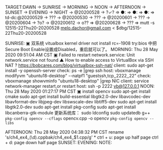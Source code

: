 TARGET:DAWN → SUNRISE → MORNING → NOON → AFTERNOON → SUNSET → EVENING → NIGHT → @20200528 → ?✓? ⇒ 
●: ⇒ 
●: ⇒ 
●: ⇒ 
td-dc:@20200529 → ??? → @20200530 → ??? → @20200601 → ??? → @20200604 → ?o? → @20200612 → o?? ⇒ @20200628 → ??? ⇒ 
mutt -s 12515-22Thu20-20200528 melo.dachor@gmail.com < $dbg/12515-22Thu20-20200528

SUNRISE:
▣ 双系统  vitualbox kernel driver not install rc=-1908
try:bios 中把Secure Boot Enable设置成Disabled，重启就可以了。
MORNING:
Thu 28 May 2020 09:51:04 AM CST
    ▣ Failed to restart network.service: Unit network.service not found
    ▲ How to enable access to VirtualBox via SSH NAT ?
    https://bobcares.com/blog/virtualbox-ssh-nat/
    client: sudo apt-get install -y openssh-server
    check:  ps -e |grep ssh
    host:   vboxmanage modifyvm "ubuntu18-desktop" --natpf1 "guestssh,tcp,,2222,,22"
    check:  vboxmanage showvminfo "ubuntu18-desktop" |grep NIC
    client: service network-manager restart,or restart
    host:   ssh -p 2222 vb@127.0.0.1
NOON:
Thu 28 May 2020 01:27:17 PM CST
    ▣ install opencv
    sudo apt-get install cmake
    sudo apt-get install build-essential libgtk2.0-dev libavcodec-dev libavformat-dev libjpeg-dev libswscale-dev libtiff5-dev
    sudo apt-get install libgtk2.0-dev
    sudo apt-get install pkg-config
    sudo apt-get install libcanberra-gtk-module
    更新系统库：
    sudo ldconfig
    sudo updatedb 
    g++ `pkg-config opencv --cflags` opencv.cpp  -o opencv `pkg-config opencv --libs`

AFTERNOON:
Thu 28 May 2020 04:38:32 PM CST
    rename 's/ch4_ex4_(\d).cppbak/ch4_ex4_$1.cpp/g' *
    ctrl + u: page up half page
    ctrl + d: page down half page
SUNSET:
EVENING:
NOTE:
